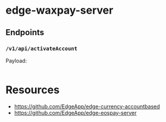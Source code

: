 # edge-waxpay-server

## Endpoints

### `/v1/api/activateAccount`

Payload:

```json

```

# Resources

- https://github.com/EdgeApp/edge-currency-accountbased
- https://github.com/EdgeApp/edge-eospay-server